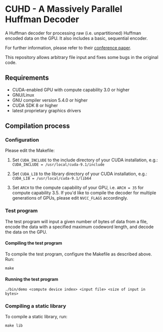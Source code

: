 # CUHD - A Massively Parallel Huffman Decoder

A Huffman decoder for processing raw (i.e. unpartitioned) Huffman encoded data on the GPU. It also includes a basic, sequential encoder.

For further information, please refer to their [conference paper](https://doi.org/10.1145/3225058.3225076).

This repository allows arbitrary file input and fixes some bugs in the original code.

## Requirements

* CUDA-enabled GPU with compute capability 3.0 or higher
* GNU/Linux
* GNU compiler version 5.4.0 or higher
* CUDA SDK 8 or higher
* latest proprietary graphics drivers

## Compilation process

### Configuration

Please edit the Makefile:

1. Set `CUDA_INCLUDE` to the include directory of your CUDA installation, e.g.: `CUDA_INCLUDE = /usr/local/cuda-9.1/include`

2. Set `CUDA_LIB` to the library directory of your CUDA installation, e.g.: `CUDA_LIB = /usr/local/cuda-9.1/lib64`

3. Set `ARCH` to the compute capability of your GPU, i.e. `ARCH = 35` for compute capability 3.5. If you'd like to compile the decoder for multiple generations of GPUs, please edit `NVCC_FLAGS` accordingly.

### Test program

The test program will input a given number of bytes of data from a file, encode the data with a specified maximum codeword length, and decode the data on the GPU.

#### Compiling the test program

To compile the test program, configure the Makefile as described above. Run:

`make`

#### Running the test program

`./bin/demo <compute device index> <input file> <size of input in bytes>`

### Compiling a static library

To compile a static library, run:

`make lib`
